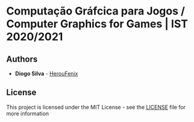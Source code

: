 # Computação Gráfcica para Jogos / Computer Graphics for Games | IST 2020/2021

## Authors

-   **Diogo Silva** - [HerouFenix](https://github.com/HerouFenix)

## License

This project is licensed under the MIT License - see the [LICENSE](https://github.com/heroufenix/cgj-utils/blob/master/LICENSE) file for more information
